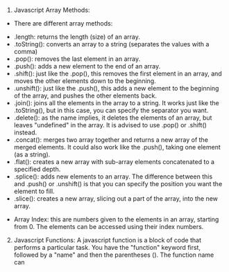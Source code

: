 1. Javascript Array Methods:

- There are different array methods:

* .length: returns the length (size) of an array.
* .toString(): converts an array to a string (separates the values with a comma)
* .pop(): removes the last element in an array.
* .push(): adds a new element to the end of an array.
* .shift(): just like the .pop(), this removes the first element in an array, and moves the other elements down to the beginning.
* .unshift(): just like the .push(), this adds a new element to the beginning of the array, and pushes the other elements back.
* .join(): joins all the elements in the array to a string. It works just like the .toString(), but in this case, you can specify the separator you want.
* .delete(): as the name implies, it deletes the elements of an array, but leaves "undefined" in the array. It is advised to use .pop() or .shift() instead.
* .concat(): merges two array together and returns a new array of the merged elements. It could also work like the .push(), taking one element (as a string).
* .flat(): creates a new array with sub-array elements concatenated to a specified depth.
* .splice(): adds new elements to an array. The difference between this and .push() or .unshift() is that you can specify the position you want the element to fill.
* .slice(): creates a new array, slicing out a part of the array, into the new array.

- Array Index: this are numbers given to the elements in an array, starting from 0. The elements can be accessed using their index numbers.

2. Javascript Functions: A javascript function is a block of code that performs a particular task. You have the "function" keyword first, followed by a "name" and then the parentheses (). The function name can
